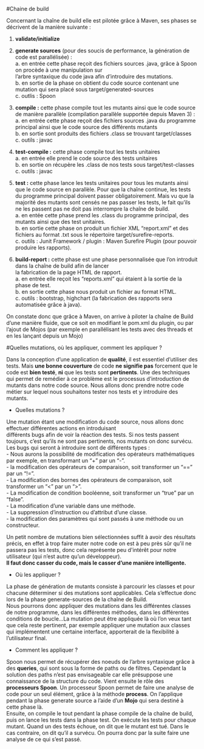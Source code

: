 #Chaine de build

Concernant la chaîne de build elle est pilotée grâce à Maven, ses phases se décrivent de la manière suivante  : <br/>


1. **validate/initialize** <br/>


2. **generate sources** (pour des soucis de performance, la génération de code est parallélisée) : <br/>
      a.    en entrée cette phase reçoit des fichiers sources .java, grâce à Spoon on procède à une manipulation sur <br/>
            l’arbre syntaxique du code java afin d’introduire des mutations. <br/>
      b.    en sortie de la phase on obtient du code source contenant une mutation qui sera placé sous
            target/generated-sources <br/>
      c.    outlis : Spoon <br/>


3. **compile :** cette phase compile tout les mutants ainsi que le code source de manière parallèle (compilation
   parallèle supportée depuis Maven 3) : <br/>
      a.    en entrée cette phase reçoit des fichiers sources .java du programme principal ainsi que le code source des
            différents mutants <br/>
      b.    en sortie sont produits des fichiers .class se trouvant target/classes <br/>
      c.    outils : javac <br/>


4. **test-compile :** cette phase compile tout les tests unitaires <br/>
      a.    en entrée elle prend le code source des tests unitaires <br/>
      b.    en sortie on récupère les .class de nos tests sous target/test-classes <br/>
      c.    outils : javac <br/>


5. **test  :** cette phase lance les tests unitaires pour tous les mutants ainsi que le code source en parallèle. Pour que
   la chaîne continue, les tests du programme principal doivent passer obligatoirement. Mais vu que la majorité des
   mutants sont censés ne pas passer les tests, le fait qu’ils ne les passent pas ne doit pas interrompre la chaîne de
   build. <br/>
      a.    en entée cette phase prend les .class du programme principal, des mutants ainsi que des test unitaires. <br/>
      b.    en sortie cette phase on produit un fichier XML “report.xml” et des fichiers au format .txt sous
            le répertoire target/surefire-reports. <br/>
      c.    outils : Junit Framework  / plugin : Maven Surefire Plugin (pour pouvoir produire les rapports). <br/>


6. **build-report :** cette phase est une phase personnalisée que l’on introduit dans la chaîne de build afin de lancer <br/>
   la fabrication de la page HTML de rapport. <br/>
      a.    en entrée elle reçoit les “reports.xml” qui étaient à la sortie de la phase de test. <br/>
      b.    en sortie cette phase nous produit un fichier au format HTML. <br/>
      c.    outils : bootstrap, highchart (la fabrication des rapports sera automatisée grâce à java). <br/>


On constate donc que grâce à Maven, on arrive à piloter la chaîne de Build d’une manière fluide, que ce soit en modifiant
le pom.xml du plugin, ou par l’ajout de Mojos (par exemple en parallélisant les tests avec des threads et en les lançant
depuis un Mojo) <br/>


#Quelles mutations, où les appliquer, comment les appliquer ? <br/>

Dans la conception d’une application de **qualité**, il est essentiel d’utiliser des tests. Mais **une bonne
couverture** de code **ne signifie pas** forcement que le code est **bien testé**, **ni** que les tests sont **pertinents**.
Une des techniques qui permet de remédier à ce problème est le processus d’introduction de mutants dans notre code source.
Nous allons donc prendre notre code métier sur lequel nous souhaitons tester nos tests et y introduire des mutants. <br/>


- Quelles mutations ? <br/>

Une mutation étant une modification du code source, nous allons donc effectuer différentes actions en introduisant <br/>
différents bugs afin de voir la réaction des tests. Si nos tests passent toujours, c’est qu’ils ne sont pas pertinents,
nos mutants on donc survécu. Les bugs qui seront à introduire sont de différents types : <br/>
        - Nous aurons la possibilité de modification des opérateurs mathématiques par exemple, en transformant un “+” par un “-”. <br/>
        - la modification des opérateurs de comparaison, soit transformer un “==” par un “!=”. <br/>
        - La modification des bornes des opérateurs de comparaison, soit transformer un “<” par un “>”. <br/>
        - La modification de condition booléenne, soit transformer un “true” par un “false”. <br/>
        - La modification d’une variable dans une méthode. <br/>
        - La suppression d’instruction ou d’attribut d’une classe. <br/>
        - la modification des paramètres qui sont passés à une méthode ou un constructeur. <br/>

Un petit nombre de mutations bien sélectionnées suffit à avoir des résultats précis, en effet à trop faire muter
notre code on est à peu près sûr qu’il ne passera pas les tests, donc cela représente peu d'intérêt pour
notre utilisateur (qui n’est autre qu’un développeur). <br/>
**Il faut donc casser du code, mais le casser d’une manière intelligente.** <br/>

- Où les appliquer ? <br/>

La phase de génération de mutants consiste à parcourir les classes et pour chacune déterminer si des mutations
sont applicables. Cela s’effectue donc lors de la phase generate-sources de la chaîne de Build. <br/>
Nous pourrons donc appliquer des mutations dans les différentes classes de notre programme, dans les différentes
méthodes, dans les différentes conditions de boucle…La mutation peut être appliquée là où l’on veux tant que cela
reste pertinent, par exemple appliquer une mutation aux classes qui implémentent une certaine
interface, apporterait de la flexibilité à l’utilisateur final. <br/>

- Comment les appliquer ? <br/>

Spoon nous permet de récupérer des noeuds de l’arbre syntaxique grâce à des **queries**, qui sont sous la forme de paths
ou de filtres. Cependant la solution des paths n’est pas envisageable car elle présuppose une connaissance de la structure du code.
Vient ensuite le rôle des **processeurs Spoon**. Un processeur Spoon permet de faire une analyse de code pour un
seul élément, grâce à la méthode **process**. On l’applique pendant la phase generate source a l’aide d’un **Mojo** qui sera
destiné à cette phase là. <br/>
Ensuite, on compile le tout pendant la phase compile de la chaîne de build, puis on lance les tests dans la phase test.
On exécute les tests pour chaque mutant. Quand un des tests échoue, on dit que le mutant est tué. Dans le cas contraire,
on dit qu’il a survécu. On pourra donc par la suite faire une analyse de ce qui s’est passé. <br/>
